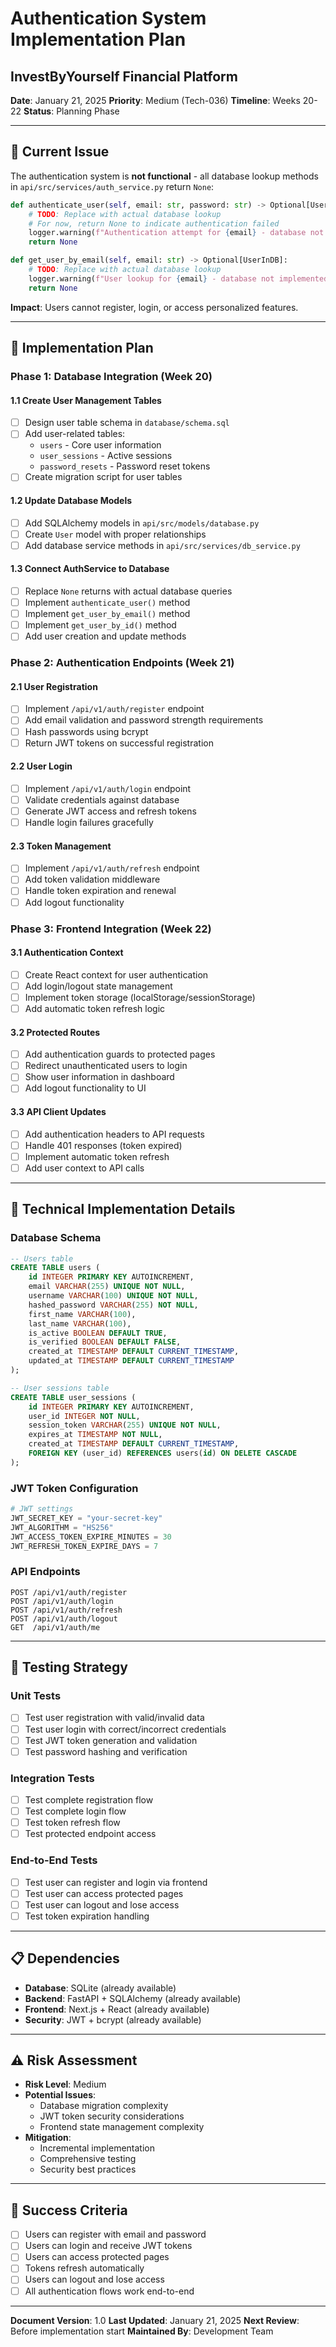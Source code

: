 # Authentication System Implementation Plan
## InvestByYourself Financial Platform

**Date**: January 21, 2025
**Priority**: Medium (Tech-036)
**Timeline**: Weeks 20-22
**Status**: Planning Phase

---

## 🚨 **Current Issue**

The authentication system is **not functional** - all database lookup methods in `api/src/services/auth_service.py` return `None`:

```python
def authenticate_user(self, email: str, password: str) -> Optional[UserInDB]:
    # TODO: Replace with actual database lookup
    # For now, return None to indicate authentication failed
    logger.warning(f"Authentication attempt for {email} - database not implemented")
    return None

def get_user_by_email(self, email: str) -> Optional[UserInDB]:
    # TODO: Replace with actual database lookup
    logger.warning(f"User lookup for {email} - database not implemented")
    return None
```

**Impact**: Users cannot register, login, or access personalized features.

---

## 🎯 **Implementation Plan**

### **Phase 1: Database Integration (Week 20)**

#### **1.1 Create User Management Tables**
- [ ] Design user table schema in `database/schema.sql`
- [ ] Add user-related tables:
  - `users` - Core user information
  - `user_sessions` - Active sessions
  - `password_resets` - Password reset tokens
- [ ] Create migration script for user tables

#### **1.2 Update Database Models**
- [ ] Add SQLAlchemy models in `api/src/models/database.py`
- [ ] Create `User` model with proper relationships
- [ ] Add database service methods in `api/src/services/db_service.py`

#### **1.3 Connect AuthService to Database**
- [ ] Replace `None` returns with actual database queries
- [ ] Implement `authenticate_user()` method
- [ ] Implement `get_user_by_email()` method
- [ ] Implement `get_user_by_id()` method
- [ ] Add user creation and update methods

### **Phase 2: Authentication Endpoints (Week 21)**

#### **2.1 User Registration**
- [ ] Implement `/api/v1/auth/register` endpoint
- [ ] Add email validation and password strength requirements
- [ ] Hash passwords using bcrypt
- [ ] Return JWT tokens on successful registration

#### **2.2 User Login**
- [ ] Implement `/api/v1/auth/login` endpoint
- [ ] Validate credentials against database
- [ ] Generate JWT access and refresh tokens
- [ ] Handle login failures gracefully

#### **2.3 Token Management**
- [ ] Implement `/api/v1/auth/refresh` endpoint
- [ ] Add token validation middleware
- [ ] Handle token expiration and renewal
- [ ] Add logout functionality

### **Phase 3: Frontend Integration (Week 22)**

#### **3.1 Authentication Context**
- [ ] Create React context for user authentication
- [ ] Add login/logout state management
- [ ] Implement token storage (localStorage/sessionStorage)
- [ ] Add automatic token refresh logic

#### **3.2 Protected Routes**
- [ ] Add authentication guards to protected pages
- [ ] Redirect unauthenticated users to login
- [ ] Show user information in dashboard
- [ ] Add logout functionality to UI

#### **3.3 API Client Updates**
- [ ] Add authentication headers to API requests
- [ ] Handle 401 responses (token expired)
- [ ] Implement automatic token refresh
- [ ] Add user context to API calls

---

## 🔧 **Technical Implementation Details**

### **Database Schema**

```sql
-- Users table
CREATE TABLE users (
    id INTEGER PRIMARY KEY AUTOINCREMENT,
    email VARCHAR(255) UNIQUE NOT NULL,
    username VARCHAR(100) UNIQUE NOT NULL,
    hashed_password VARCHAR(255) NOT NULL,
    first_name VARCHAR(100),
    last_name VARCHAR(100),
    is_active BOOLEAN DEFAULT TRUE,
    is_verified BOOLEAN DEFAULT FALSE,
    created_at TIMESTAMP DEFAULT CURRENT_TIMESTAMP,
    updated_at TIMESTAMP DEFAULT CURRENT_TIMESTAMP
);

-- User sessions table
CREATE TABLE user_sessions (
    id INTEGER PRIMARY KEY AUTOINCREMENT,
    user_id INTEGER NOT NULL,
    session_token VARCHAR(255) UNIQUE NOT NULL,
    expires_at TIMESTAMP NOT NULL,
    created_at TIMESTAMP DEFAULT CURRENT_TIMESTAMP,
    FOREIGN KEY (user_id) REFERENCES users(id) ON DELETE CASCADE
);
```

### **JWT Token Configuration**

```python
# JWT settings
JWT_SECRET_KEY = "your-secret-key"
JWT_ALGORITHM = "HS256"
JWT_ACCESS_TOKEN_EXPIRE_MINUTES = 30
JWT_REFRESH_TOKEN_EXPIRE_DAYS = 7
```

### **API Endpoints**

```
POST /api/v1/auth/register
POST /api/v1/auth/login
POST /api/v1/auth/refresh
POST /api/v1/auth/logout
GET  /api/v1/auth/me
```

---

## 🧪 **Testing Strategy**

### **Unit Tests**
- [ ] Test user registration with valid/invalid data
- [ ] Test user login with correct/incorrect credentials
- [ ] Test JWT token generation and validation
- [ ] Test password hashing and verification

### **Integration Tests**
- [ ] Test complete registration flow
- [ ] Test complete login flow
- [ ] Test token refresh flow
- [ ] Test protected endpoint access

### **End-to-End Tests**
- [ ] Test user can register and login via frontend
- [ ] Test user can access protected pages
- [ ] Test user can logout and lose access
- [ ] Test token expiration handling

---

## 📋 **Dependencies**

- **Database**: SQLite (already available)
- **Backend**: FastAPI + SQLAlchemy (already available)
- **Frontend**: Next.js + React (already available)
- **Security**: JWT + bcrypt (already available)

---

## ⚠️ **Risk Assessment**

- **Risk Level**: Medium
- **Potential Issues**:
  - Database migration complexity
  - JWT token security considerations
  - Frontend state management complexity
- **Mitigation**:
  - Incremental implementation
  - Comprehensive testing
  - Security best practices

---

## 🎯 **Success Criteria**

- [ ] Users can register with email and password
- [ ] Users can login and receive JWT tokens
- [ ] Users can access protected pages
- [ ] Tokens refresh automatically
- [ ] Users can logout and lose access
- [ ] All authentication flows work end-to-end

---

**Document Version**: 1.0
**Last Updated**: January 21, 2025
**Next Review**: Before implementation start
**Maintained By**: Development Team
